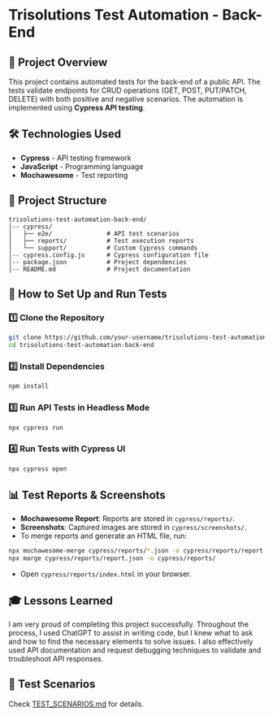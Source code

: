 # Trisolutions Test Automation - Back-End

## 📌 Project Overview
This project contains automated tests for the back-end of a public API. The tests validate endpoints for CRUD operations (GET, POST, PUT/PATCH, DELETE) with both positive and negative scenarios. The automation is implemented using **Cypress API testing**.

## 🛠️ Technologies Used
- **Cypress** - API testing framework
- **JavaScript** - Programming language
- **Mochawesome** - Test reporting

## 📂 Project Structure
```
trisolutions-test-automation-back-end/
│-- cypress/
│   ├── e2e/               # API test scenarios
│   ├── reports/           # Test execution reports
│   └── support/           # Custom Cypress commands
│-- cypress.config.js      # Cypress configuration file
│-- package.json           # Project dependencies
│-- README.md              # Project documentation
```

## 🚀 How to Set Up and Run Tests
### 1️⃣ Clone the Repository
```sh
git clone https://github.com/your-username/trisolutions-test-automation-back-end.git
cd trisolutions-test-automation-back-end
```

### 2️⃣ Install Dependencies
```sh
npm install
```

### 3️⃣ Run API Tests in Headless Mode
```sh
npx cypress run
```

### 4️⃣ Run Tests with Cypress UI
```sh
npx cypress open
```

## 📊 Test Reports & Screenshots
- **Mochawesome Report**: Reports are stored in `cypress/reports/`.
- **Screenshots**: Captured images are stored in `cypress/screenshots/`.
- To merge reports and generate an HTML file, run:
```sh
npx mochawesome-merge cypress/reports/*.json -o cypress/reports/report.json
npx marge cypress/reports/report.json -o cypress/reports/
```
- Open `cypress/reports/index.html` in your browser.


## 🎓 Lessons Learned 
I am very proud of completing this project successfully. Throughout the process, I used ChatGPT to assist in writing code, but I knew what to ask and how to find the necessary elements to solve issues. I also effectively used API documentation and request debugging techniques to validate and troubleshoot API responses.


## 📜 Test Scenarios
Check [TEST_SCENARIOS.md](https://github.com/lariredivo/trisolutions-test-automation-front-end/blob/main/TEST_SCENARIOS.md) for details.
